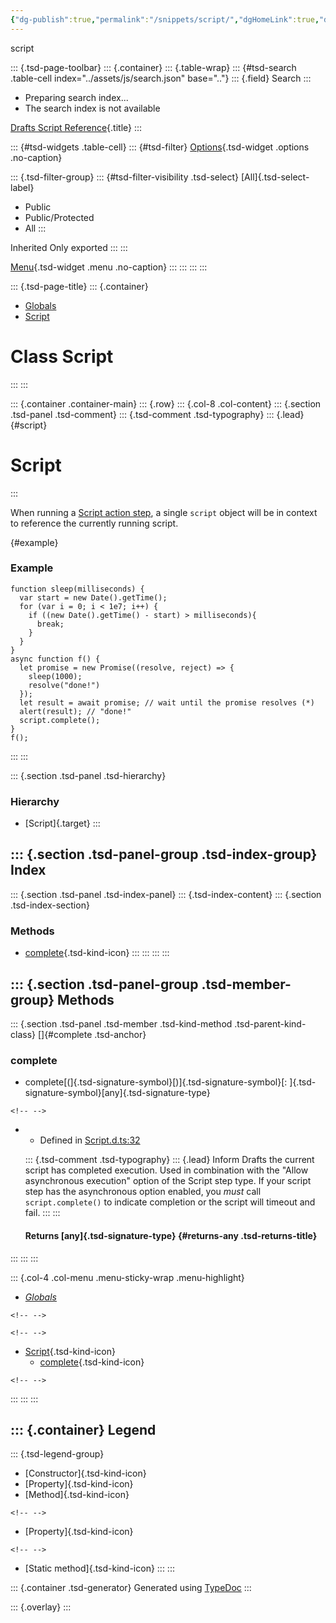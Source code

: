 ```yaml
---
{"dg-publish":true,"permalink":"/snippets/script/","dgHomeLink":true,"dgPassFrontmatter":false}
---
```


script

::: {.tsd-page-toolbar}
::: {.container}
::: {.table-wrap}
::: {#tsd-search .table-cell index="../assets/js/search.json" base=".."}
::: {.field}
Search
:::

-   Preparing search index\...
-   The search index is not available

[Drafts Script Reference](../index.html){.title}
:::

::: {#tsd-widgets .table-cell}
::: {#tsd-filter}
[Options](#){.tsd-widget .options .no-caption}

::: {.tsd-filter-group}
::: {#tsd-filter-visibility .tsd-select}
[All]{.tsd-select-label}

-   Public
-   Public/Protected
-   All
:::

Inherited Only exported
:::
:::

[Menu](#){.tsd-widget .menu .no-caption}
:::
:::
:::
:::

::: {.tsd-page-title}
::: {.container}
-   [Globals](../globals.html)
-   [Script](script.html)

Class Script
============
:::
:::

::: {.container .container-main}
::: {.row}
::: {.col-8 .col-content}
::: {.section .tsd-panel .tsd-comment}
::: {.tsd-comment .tsd-typography}
::: {.lead}
[](#script){#script}

Script
======
:::

When running a [Script action
step](https://docs.getdrafts.com/docs/actions/steps/advanced.html#script),
a single `script` object will be in context to reference the currently
running script.

[](#example){#example}

### Example

    function sleep(milliseconds) {
      var start = new Date().getTime();
      for (var i = 0; i < 1e7; i++) {
        if ((new Date().getTime() - start) > milliseconds){
          break;
        }
      }
    }
    async function f() {
      let promise = new Promise((resolve, reject) => {
        sleep(1000);
        resolve("done!")
      });
      let result = await promise; // wait until the promise resolves (*)
      alert(result); // "done!"
      script.complete();
    }
    f();
:::
:::

::: {.section .tsd-panel .tsd-hierarchy}
### Hierarchy

-   [Script]{.target}
:::

::: {.section .tsd-panel-group .tsd-index-group}
Index
-----

::: {.section .tsd-panel .tsd-index-panel}
::: {.tsd-index-content}
::: {.section .tsd-index-section}
### Methods

-   [complete](script.html#complete){.tsd-kind-icon}
:::
:::
:::
:::

::: {.section .tsd-panel-group .tsd-member-group}
Methods
-------

::: {.section .tsd-panel .tsd-member .tsd-kind-method .tsd-parent-kind-class}
[]{#complete .tsd-anchor}

### complete

-   complete[(]{.tsd-signature-symbol}[)]{.tsd-signature-symbol}[:
    ]{.tsd-signature-symbol}[any]{.tsd-signature-type}

```{=html}
<!-- -->
```
-   -   Defined in
        [Script.d.ts:32](https://github.com/agiletortoise/drafts-script-reference/blob/bb281e8/src/Script.d.ts#L32)

    ::: {.tsd-comment .tsd-typography}
    ::: {.lead}
    Inform Drafts the current script has completed execution. Used in
    combination with the \"Allow asynchronous execution\" option of the
    Script step type. If your script step has the asynchronous option
    enabled, you *must* call `script.complete()` to indicate completion
    or the script will timeout and fail.
    :::
    :::

    #### Returns [any]{.tsd-signature-type} {#returns-any .tsd-returns-title}
:::
:::
:::

::: {.col-4 .col-menu .menu-sticky-wrap .menu-highlight}
-   [*Globals*](../globals.html)

```{=html}
<!-- -->
```

```{=html}
<!-- -->
```
-   [Script](script.html){.tsd-kind-icon}
    -   [complete](script.html#complete){.tsd-kind-icon}

```{=html}
<!-- -->
```
:::
:::
:::

::: {.container}
Legend
------

::: {.tsd-legend-group}
-   [Constructor]{.tsd-kind-icon}
-   [Property]{.tsd-kind-icon}
-   [Method]{.tsd-kind-icon}

```{=html}
<!-- -->
```
-   [Property]{.tsd-kind-icon}

```{=html}
<!-- -->
```
-   [Static method]{.tsd-kind-icon}
:::
:::

::: {.container .tsd-generator}
Generated using [TypeDoc](https://typedoc.org/)
:::

::: {.overlay}
:::
